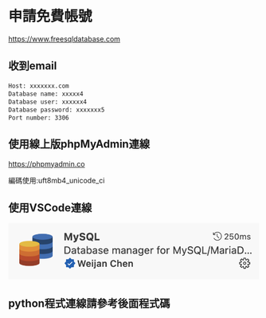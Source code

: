 # 申請免費帳號
https://www.freesqldatabase.com

## 收到email
```
Host: xxxxxxx.com
Database name: xxxxx4
Database user: xxxxxx4
Database password: xxxxxxx5
Port number: 3306
```

## 使用線上版phpMyAdmin連線

https://phpmyadmin.co

編碼使用:uft8mb4_unicode_ci

## 使用VSCode連線
![](./images/pic1.png)

## python程式連線請參考後面程式碼




